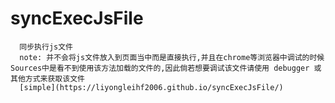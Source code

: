 # syncExecJsFile
      同步执行js文件
      note: 并不会将js文件放入到页面当中而是直接执行,并且在chrome等浏览器中调试的时候Sources中是看不到使用该方法加载的文件的,因此倘若想要调试该文件请使用 debugger 或其他方式来获取该文件
      [simple](https://liyongleihf2006.github.io/syncExecJsFile/)


